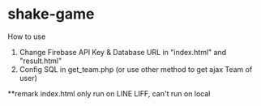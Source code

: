 # shake-game
How to use
1. Change Firebase API Key & Database URL in "index.html" and "result.html"
2. Config SQL in get_team.php (or use other method to get ajax Team of user)


**remark index.html only run on LINE LIFF, can't run on local
